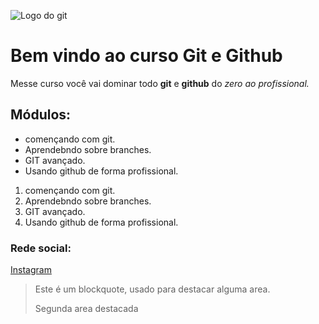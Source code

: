 
![Logo do git](https://git-scm.com/images/logos/downloads/Git-Icon-1788C.png)

# Bem vindo ao curso Git e Github

Messe curso você vai dominar todo **git** e **github** do _zero ao profissional._

## Módulos:  

* començando com git.
* Aprendebndo sobre branches.
* GIT avançado.
* Usando github de forma profissional.

1. començando com git.
2. Aprendebndo sobre branches.
3. GIT avançado.
4. Usando github de forma profissional.

### Rede social:
[Instagram](https://instagram.com/sujeitoprogramador)

> Este é um blockquote, usado para destacar alguma area.
> 
> Segunda area destacada
